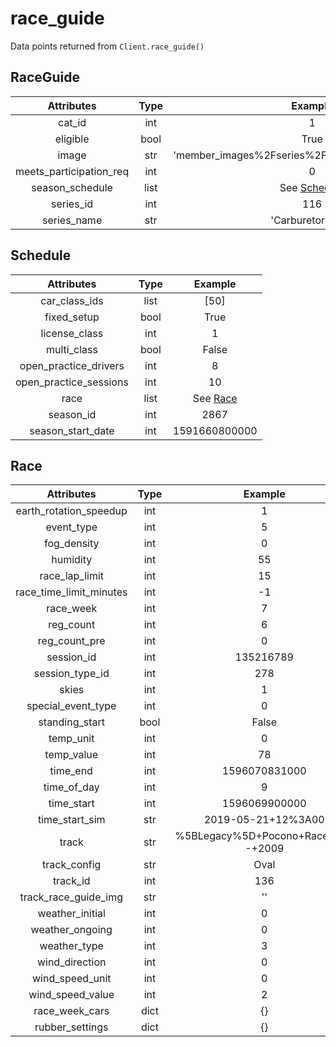 # race_guide
Data points returned from `Client.race_guide()`

## RaceGuide

|       Attributes        | Type  |                      Example                       |
| :---------------------: | :---: | :------------------------------------------------: |
|         cat_id          |  int  |                         1                          |
|        eligible         | bool  |                        True                        |
|          image          |  str  | 'member_images%2Fseries%2Fseriesid_116%2Flogo.jpg' |
| meets_participation_req |  int  |                         0                          |
|     season_schedule     | list  |             See [Schedule](#schedule)              |
|        series_id        |  int  |                        116                         |
|       series_name       |  str  |                  'Carburetor+Cup'                  |

## Schedule
|       Attributes       | Type  |      Example      |
| :--------------------: | :---: | :---------------: |
|     car_class_ids      | list  |       [50]        |
|      fixed_setup       | bool  |       True        |
|     license_class      |  int  |         1         |
|      multi_class       | bool  |       False       |
| open_practice_drivers  |  int  |         8         |
| open_practice_sessions |  int  |        10         |
|          race          | list  | See [Race](#race) |
|       season_id        |  int  |       2867        |
|   season_start_date    |  int  |   1591660800000   |

## Race
|       Attributes        | Type  |              Example               |
| :---------------------: | :---: | :--------------------------------: |
| earth_rotation_speedup  |  int  |                 1                  |
|       event_type        |  int  |                 5                  |
|       fog_density       |  int  |                 0                  |
|        humidity         |  int  |                 55                 |
|     race_lap_limit      |  int  |                 15                 |
| race_time_limit_minutes |  int  |                 -1                 |
|        race_week        |  int  |                 7                  |
|        reg_count        |  int  |                 6                  |
|      reg_count_pre      |  int  |                 0                  |
|       session_id        |  int  |             135216789              |
|     session_type_id     |  int  |                278                 |
|          skies          |  int  |                 1                  |
|   special_event_type    |  int  |                 0                  |
|     standing_start      | bool  |               False                |
|        temp_unit        |  int  |                 0                  |
|       temp_value        |  int  |                 78                 |
|        time_end         |  int  |           1596070831000            |
|       time_of_day       |  int  |                 9                  |
|       time_start        |  int  |           1596069900000            |
|     time_start_sim      |  str  |         2019-05-21+12%3A00         |
|          track          |  str  | %5BLegacy%5D+Pocono+Raceway+-+2009 |
|      track_config       |  str  |                Oval                |
|        track_id         |  int  |                136                 |
|  track_race_guide_img   |  str  |                 ''                 |
|     weather_initial     |  int  |                 0                  |
|     weather_ongoing     |  int  |                 0                  |
|      weather_type       |  int  |                 3                  |
|     wind_direction      |  int  |                 0                  |
|     wind_speed_unit     |  int  |                 0                  |
|    wind_speed_value     |  int  |                 2                  |
|     race_week_cars      | dict  |                 {}                 |
|     rubber_settings     | dict  |                 {}                 |
